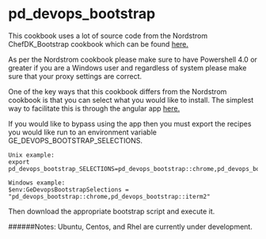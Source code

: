 # pd_devops_bootstrap

This cookbook uses a lot of source code from the Nordstrom ChefDK_Bootstrap cookbook which can be found [here.](https://github.com/Nordstrom/chefdk_bootstrap)

As per the Nordstrom cookbook please make sure to have Powershell 4.0 or greater if you are a Windows user and regardless of system please make sure that your proxy settings are correct.

One of the key ways that this cookbook differs from the Nordstrom cookbook is that you can select what you would like to install. The simplest way to facilitate this is through the angular app [here.](https://github.bedbath.com/pipedream/bootstrap_site)

If you would like to bypass using the app then you must export the recipes you would like run to an environment variable GE_DEVOPS_BOOTSTRAP_SELECTIONS.

```
Unix example:
export pd_devops_bootstrap_SELECTIONS=pd_devops_bootstrap::chrome,pd_devops_bootstrap::iterm2
```

```
Windows example:
$env:GeDevopsBootstrapSelections = "pd_devops_bootstrap::chrome,pd_devops_bootstrap::iterm2"
```

Then download the appropriate bootstrap script and execute it.

######Notes:
Ubuntu, Centos, and Rhel are currently under development.
